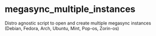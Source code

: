 # megasync_multiple_instances
Distro agnostic script to open and create multiple megasync instances (Debian, Fedora, Arch, Ubuntu, Mint, Pop-os, Zorin-os)

